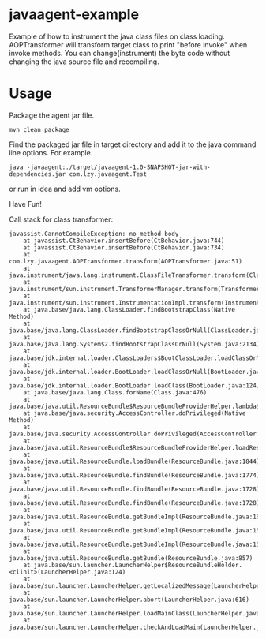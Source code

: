 # javaagent-example
Example of how to instrument the java class files on class loading.
AOPTransformer will transform target class to print "before invoke" when invoke methods.
You can change(instrument) the byte code without changing the java source file and recompiling. 
# Usage
Package the agent jar file.
```
mvn clean package
```

Find the packaged jar file in target directory and add it to the java command line options.
For example.
```$xslt
java -javaagent:./target/javaagent-1.0-SNAPSHOT-jar-with-dependencies.jar com.lzy.javaagent.Test
```

or run in idea and add vm options.

Have Fun!


Call stack for class transformer:

```
javassist.CannotCompileException: no method body
	at javassist.CtBehavior.insertBefore(CtBehavior.java:744)
	at javassist.CtBehavior.insertBefore(CtBehavior.java:734)
	at com.lzy.javaagent.AOPTransformer.transform(AOPTransformer.java:51)
	at java.instrument/java.lang.instrument.ClassFileTransformer.transform(ClassFileTransformer.java:246)
	at java.instrument/sun.instrument.TransformerManager.transform(TransformerManager.java:188)
	at java.instrument/sun.instrument.InstrumentationImpl.transform(InstrumentationImpl.java:563)
	at java.base/java.lang.ClassLoader.findBootstrapClass(Native Method)
	at java.base/java.lang.ClassLoader.findBootstrapClassOrNull(ClassLoader.java:1258)
	at java.base/java.lang.System$2.findBootstrapClassOrNull(System.java:2134)
	at java.base/jdk.internal.loader.ClassLoaders$BootClassLoader.loadClassOrNull(ClassLoaders.java:118)
	at java.base/jdk.internal.loader.BootLoader.loadClassOrNull(BootLoader.java:116)
	at java.base/jdk.internal.loader.BootLoader.loadClass(BootLoader.java:124)
	at java.base/java.lang.Class.forName(Class.java:476)
	at java.base/java.util.ResourceBundle$ResourceBundleProviderHelper.lambda$loadResourceBundle$1(ResourceBundle.java:3601)
	at java.base/java.security.AccessController.doPrivileged(Native Method)
	at java.base/java.security.AccessController.doPrivileged(AccessController.java:430)
	at java.base/java.util.ResourceBundle$ResourceBundleProviderHelper.loadResourceBundle(ResourceBundle.java:3602)
	at java.base/java.util.ResourceBundle.loadBundle(ResourceBundle.java:1844)
	at java.base/java.util.ResourceBundle.findBundle(ResourceBundle.java:1774)
	at java.base/java.util.ResourceBundle.findBundle(ResourceBundle.java:1728)
	at java.base/java.util.ResourceBundle.findBundle(ResourceBundle.java:1728)
	at java.base/java.util.ResourceBundle.getBundleImpl(ResourceBundle.java:1662)
	at java.base/java.util.ResourceBundle.getBundleImpl(ResourceBundle.java:1582)
	at java.base/java.util.ResourceBundle.getBundleImpl(ResourceBundle.java:1556)
	at java.base/java.util.ResourceBundle.getBundle(ResourceBundle.java:857)
	at java.base/sun.launcher.LauncherHelper$ResourceBundleHolder.<clinit>(LauncherHelper.java:124)
	at java.base/sun.launcher.LauncherHelper.getLocalizedMessage(LauncherHelper.java:452)
	at java.base/sun.launcher.LauncherHelper.abort(LauncherHelper.java:616)
	at java.base/sun.launcher.LauncherHelper.loadMainClass(LauncherHelper.java:776)
	at java.base/sun.launcher.LauncherHelper.checkAndLoadMain(LauncherHelper.java:655)
```
